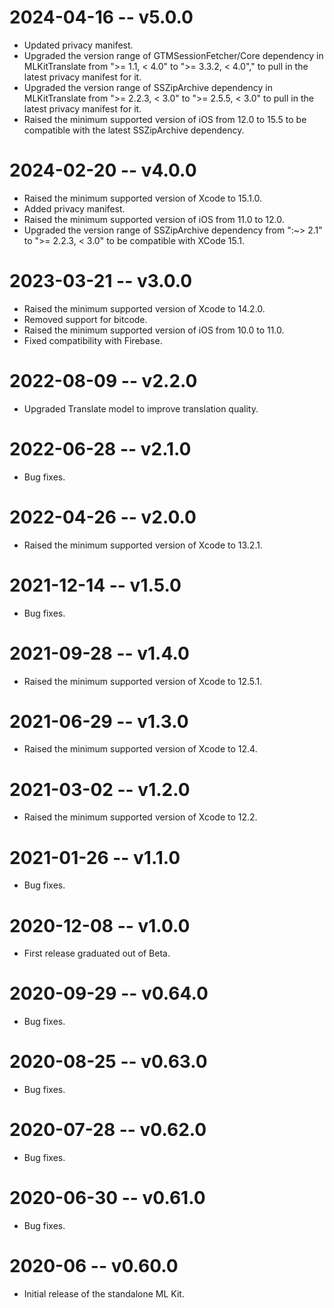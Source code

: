# 2024-04-16 -- v5.0.0
- Updated privacy manifest.
- Upgraded the version range of GTMSessionFetcher/Core dependency in
  MLKitTranslate from ">= 1.1, < 4.0" to ">= 3.3.2, < 4.0"," to pull in the latest privacy manifest for it.
- Upgraded the version range of SSZipArchive dependency in
  MLKitTranslate from ">= 2.2.3, < 3.0" to ">= 2.5.5, < 3.0" to pull in the latest privacy manifest for it.
- Raised the minimum supported version of iOS from 12.0 to 15.5 to be compatible with the latest SSZipArchive dependency.
# 2024-02-20 -- v4.0.0
- Raised the minimum supported version of Xcode to 15.1.0.
- Added privacy manifest.
- Raised the minimum supported version of iOS from 11.0 to 12.0.
- Upgraded the version range of SSZipArchive dependency from ":~> 2.1" to ">= 2.2.3, < 3.0" to be compatible with XCode 15.1.
# 2023-03-21 -- v3.0.0
- Raised the minimum supported version of Xcode to 14.2.0.
- Removed support for bitcode.
- Raised the minimum supported version of iOS from 10.0 to 11.0.
- Fixed compatibility with Firebase.
# 2022-08-09 -- v2.2.0
- Upgraded Translate model to improve translation quality.
# 2022-06-28 -- v2.1.0
- Bug fixes.
# 2022-04-26 -- v2.0.0
- Raised the minimum supported version of Xcode to 13.2.1.
# 2021-12-14 -- v1.5.0
- Bug fixes.
# 2021-09-28 -- v1.4.0
- Raised the minimum supported version of Xcode to 12.5.1.
# 2021-06-29 -- v1.3.0
- Raised the minimum supported version of Xcode to 12.4.
# 2021-03-02 -- v1.2.0
- Raised the minimum supported version of Xcode to 12.2.
# 2021-01-26 -- v1.1.0
- Bug fixes.
# 2020-12-08 -- v1.0.0
- First release graduated out of Beta.
# 2020-09-29 -- v0.64.0
- Bug fixes.
# 2020-08-25 -- v0.63.0
- Bug fixes.
# 2020-07-28 -- v0.62.0
- Bug fixes.
# 2020-06-30 -- v0.61.0
- Bug fixes.
# 2020-06 -- v0.60.0
- Initial release of the standalone ML Kit.
